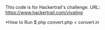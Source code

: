 This code is for Hackertrail's challenge. 
URL: https://www.hackertrail.com/vivaling

*How to Run
$ php convert.php < convert.in